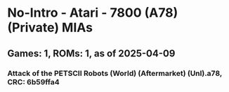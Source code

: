# No-Intro - Atari - 7800 (A78) (Private) MIAs
## Games: 1, ROMs: 1, as of 2025-04-09

### Attack of the PETSCII Robots (World) (Aftermarket) (Unl).a78, CRC: 6b59ffa4
